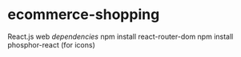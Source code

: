 # ecommerce-shopping
React.js web
_*dependencies*_
npm install react-router-dom
npm install phosphor-react (for icons)
